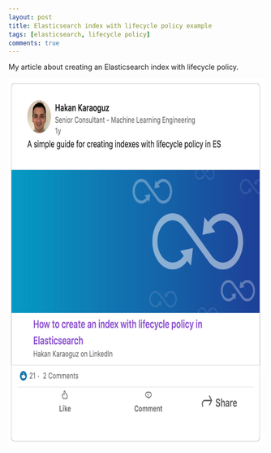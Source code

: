 ```yaml
---
layout: post
title: Elasticsearch index with lifecycle policy example
tags: [elasticsearch, lifecycle policy]
comments: true
---
```

My article about creating an Elasticsearch index with lifecycle policy.

<a href="https://www.linkedin.com/pulse/how-create-index-lifecycle-policy-elasticsearch-hakan-karaoguz" target="_blank" rel="noopener noreferrer">
<img src="../assets/img/elasticsearch_lifecycle.png" alt="Elasticsearch lifecycle example" style="width:524px;height:724px;"> </a>



